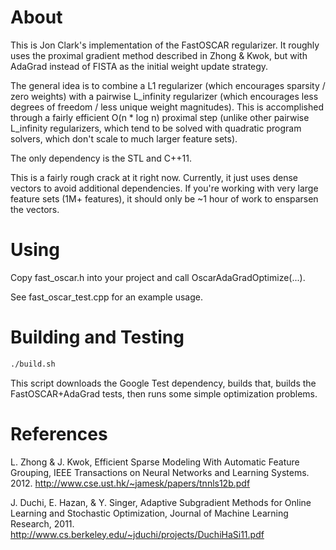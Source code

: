 About
=====

This is Jon Clark's implementation of the FastOSCAR regularizer. It roughly uses the proximal gradient method described in Zhong & Kwok, but with AdaGrad instead of FISTA as the initial weight update strategy.

The general idea is to combine a L1 regularizer (which encourages sparsity / zero weights) with a pairwise L_infinity regularizer (which encourages less degrees of freedom / less unique weight magnitudes). This is accomplished through a fairly efficient O(n * log n) proximal step (unlike other pairwise L_infinity regularizers, which tend to be solved with quadratic program solvers, which don't scale to much larger feature sets).

The only dependency is the STL and C++11.

This is a fairly rough crack at it right now. Currently, it just uses dense vectors to avoid additional dependencies. If you're working with very large feature sets (1M+ features), it should only be ~1 hour of work to ensparsen the vectors.


Using
=====

Copy fast_oscar.h into your project and call OscarAdaGradOptimize(...).

See fast_oscar_test.cpp for an example usage.


Building and Testing
====================

```bash
./build.sh
```

This script downloads the Google Test dependency, builds that, builds the FastOSCAR+AdaGrad tests, then runs some simple optimization problems.

References
==========

L. Zhong & J. Kwok, Efficient Sparse Modeling With Automatic Feature Grouping, IEEE Transactions on Neural Networks and Learning Systems. 2012. http://www.cse.ust.hk/~jamesk/papers/tnnls12b.pdf

J. Duchi, E. Hazan, & Y. Singer, Adaptive Subgradient Methods for Online Learning and Stochastic Optimization, Journal of Machine Learning Research, 2011. http://www.cs.berkeley.edu/~jduchi/projects/DuchiHaSi11.pdf
